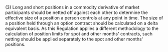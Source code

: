 (3) Long and short positions in a commodity derivative of market participants should be netted off against each other to determine the effective size of a position a person controls at any point in time. The size of a position held through an option contract should be calculated on a delta equivalent basis. As this Regulation applies a different methodology to the calculation of position limits for spot and other months' contracts, such netting should be applied separately to the spot and other months' positions.